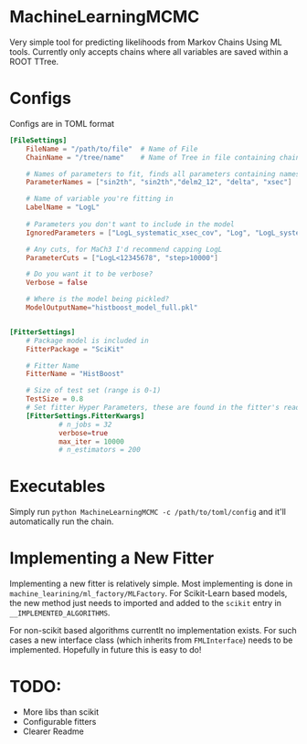 # MachineLearningMCMC

Very simple tool for predicting likelihoods from Markov Chains Using ML tools. Currently only accepts chains where all variables are saved within a ROOT TTree. 

# Configs
Configs are in TOML format

```toml
[FileSettings]
    FileName = "/path/to/file"  # Name of File
    ChainName = "/tree/name"    # Name of Tree in file containing chain

    # Names of parameters to fit, finds all parameters containing names in this string as sub-string
    ParameterNames = ["sin2th", "sin2th","delm2_12", "delta", "xsec"]

    # Name of variable you're fitting in
    LabelName = "LogL"
    
    # Parameters you don't want to include in the model
    IgnoredParameters = ["LogL_systematic_xsec_cov", "Log", "LogL_systematic_nddet_cov", ]

    # Any cuts, for MaCh3 I'd recommend capping LogL
    ParameterCuts = ["LogL<12345678", "step>10000"]

    # Do you want it to be verbose?
    Verbose = false

    # Where is the model being pickled?
    ModelOutputName="histboost_model_full.pkl"


[FitterSettings]
    # Package model is included in
    FitterPackage = "SciKit" 

    # Fitter Name
    FitterName = "HistBoost"

    # Size of test set (range is 0-1)
    TestSize = 0.8
    # Set fitter Hyper Parameters, these are found in the fitter's readme
    [FitterSettings.FitterKwargs]
            # n_jobs = 32
            verbose=true
            max_iter = 10000
            # n_estimators = 200

```
# Executables
Simply run `python MachineLearningMCMC -c /path/to/toml/config` and it'll automatically run the chain. 

# Implementing a New Fitter
Implementing a new fitter is relatively simple. Most implementing is done in `machine_learining/ml_factory/MLFactory`. For Scikit-Learn based models, the new method just needs to imported and added to the `scikit` entry in `__IMPLEMENTED_ALGORITHMS`.

For non-scikit based algorithms currentlt no implementation exists. For such cases a new interface class (which inherits from `FMLInterface`) needs to be implemented. Hopefully in future this is easy to do!

# TODO:
* More libs than scikit
* Configurable fitters
* Clearer Readme
